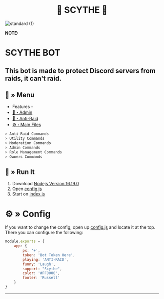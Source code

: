 <h1 align="center">
  🔗 SCYTHE 🚀
</h1>

![standard (1)](https://github.com/user-attachments/assets/2f80851b-5029-4c3a-8b75-846a6f593008)

**NOTE:**
# SCYTHE BOT
This bot is made to protect Discord servers from raids, it can't raid. 
---
## <a id="menu"></a>🔱 » Menu
- Features -
- [🔰・Admin](https://github.com/Scythe3Fury/ANTI-RAID-BOT/tree/main/admin)
- [🎉・Anti-Raid](https://github.com/Scythe3Fury/ANTI-RAID-BOT/tree/main/antiraid)
- [⚙・Main Files](https://github.com/Scythe3Fury/ANTI-RAID-BOT/blob/main/index.js)

```js
> Anti Raid Commands
> Utility Commands
> Moderation Commands
> Admin Commands
> Role Management Commands
> Owners Commands
```

## <a id="setup"></a> 📁 » Run It

1. Download [Nodejs Version 16.19.0](https://nodejs.org/ko/blog/release/v16.19.0/)
2. Open [config.js](https://github.com/Scythe3Fury/ANTI-RAID-BOT/blob/main/config.js) 
3. Start on [index.js](https://github.com/Scythe3Fury/ANTI-RAID-BOT/blob/main/index.js)

# <a id="config"></a>⚙ » Config

If you want to change the config, open up [config.js](https://github.com/Scythe3Fury/ANTI-RAID-BOT/blob/main/config.js) and locate it at the top. There you can configure the following:

```js
module.exports = {
    app: {
        px: '+',
        token: 'Bot Token Here',
        playing: 'ANTI-RAID',
        funny: 'Laugh',
        support: "Scythe",
        color: '#FF0000',
        footer: 'Russell'
    }
}
```

--- 

